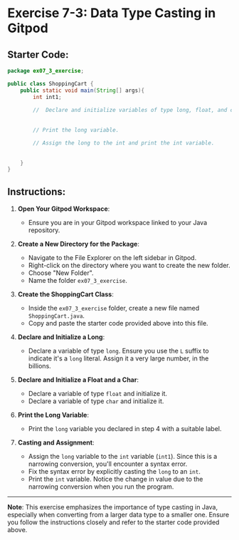 
# Exercise 7-3: Data Type Casting in Gitpod

## Starter Code:

```java
package ex07_3_exercise;

public class ShoppingCart {
    public static void main(String[] args){
        int int1;
        
	    //  Declare and initialize variables of type long, float, and char.
        
        
        // Print the long variable.

	    // Assign the long to the int and print the int variable.
        
        
    }
}
```

## Instructions:

1. **Open Your Gitpod Workspace**: 
   - Ensure you are in your Gitpod workspace linked to your Java repository.

2. **Create a New Directory for the Package**: 
   - Navigate to the File Explorer on the left sidebar in Gitpod.
   - Right-click on the directory where you want to create the new folder.
   - Choose "New Folder".
   - Name the folder `ex07_3_exercise`.

3. **Create the ShoppingCart Class**:
   - Inside the `ex07_3_exercise` folder, create a new file named `ShoppingCart.java`.
   - Copy and paste the starter code provided above into this file.

4. **Declare and Initialize a Long**: 
   - Declare a variable of type `long`. Ensure you use the `L` suffix to indicate it's a `long` literal. Assign it a very large number, in the billions.

5. **Declare and Initialize a Float and a Char**:
   - Declare a variable of type `float` and initialize it. 
   - Declare a variable of type `char` and initialize it.

6. **Print the Long Variable**:
   - Print the `long` variable you declared in step 4 with a suitable label.

7. **Casting and Assignment**:
   - Assign the `long` variable to the `int` variable (`int1`). Since this is a narrowing conversion, you'll encounter a syntax error.
   - Fix the syntax error by explicitly casting the `long` to an `int`.
   - Print the `int` variable. Notice the change in value due to the narrowing conversion when you run the program.

---

**Note**: This exercise emphasizes the importance of type casting in Java, especially when converting from a larger data type to a smaller one. Ensure you follow the instructions closely and refer to the starter code provided above.
